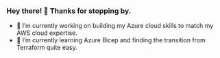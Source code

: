 ### Hey there! 👋 Thanks for stopping by.
- 🔭 I’m currently working on building my Azure cloud skills to match my AWS cloud expertise.
- 🌱 I’m currently learning Azure Bicep and finding the transition from Terraform quite easy.

<!--
**gmirsky/gmirsky** is a ✨ _special_ ✨ repository because its `README.md` (this file) appears on your GitHub profile.

Here are some ideas to get you started:

- 🔭 I’m currently working on ...
- 🌱 I’m currently learning ...
- 👯 I’m looking to collaborate on ...
- 🤔 I’m looking for help with ...
- 💬 Ask me about ...
- 📫 How to reach me: ...
- 😄 Pronouns: ...
- ⚡ Fun fact: ...
-->
